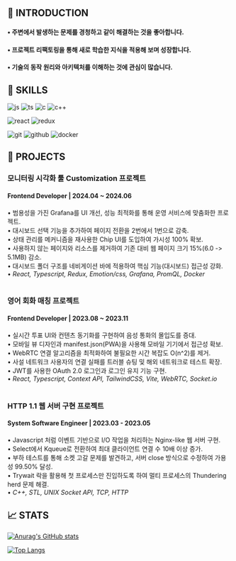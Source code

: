 <h2>
🧓 INTRODUCTION
</h2>
<h4>
• 주변에서 발생하는 문제를 경청하고 같이 해결하는 것을 좋아합니다.
</h4>
<h4>
• 프로젝트 리팩토링을 통해 새로 학습한 지식을 적용해 보며 성장합니다.
</h4>
<h4>
• 기술의 동작 원리와 아키텍처를 이해하는 것에 관심이 많습니다.
</h4>

<h2>
🚀 SKILLS
</h2>

<div>

![js](https://img.shields.io/badge/JavaScript-F7DF1E?style=for-the-badge&logo=JavaScript&logoColor=white)
![ts](https://img.shields.io/badge/TypeScript-3178C6?style=for-the-badge&logo=TypeScript&logoColor=white)
![c](https://img.shields.io/badge/C-A8B9CC?style=for-the-badge&logo=c&logoColor=white)
![c++](https://img.shields.io/badge/C++-00599C?style=for-the-badge&logo=cplusplus&logoColor=white)

</div>
<div>

![react](https://img.shields.io/badge/React-20232A?style=for-the-badge&logo=react&logoColor=61DAFB)
![redux](https://img.shields.io/badge/Redux-764ABC?style=for-the-badge&logo=redux&logoColor=white)

</div>
<div>

![git](https://img.shields.io/badge/git-F05032?style=for-the-badge&logo=git&logoColor=white)
![github](https://img.shields.io/badge/github-181717?style=for-the-badge&logo=github&logoColor=white)
![docker](https://img.shields.io/badge/docker-2496ED?style=for-the-badge&logo=docker&logoColor=white)

</div>

<h2>
  📂 PROJECTS
</h2>


<h3>
모니터링 시각화 툴 Customization 프로젝트
</h3>

<h4>Frontend Developer | 2024.04 ~ 2024.06</h4>

<div>
<div>• 범용성을 가진 Grafana를 UI 개선, 성능 최적화를 통해 운영 서비스에 맞춤화한 프로젝트.
</div>
<div>• 대시보드 선택 기능을 추가하여 페이지 전환을 2번에서 1번으로 감축.
</div>
<div>• 상태 관리를 메커니즘을 재사용한 Chip UI를 도입하여 가시성 100% 확보.
</div>
<div>• 사용하지 않는 페이지와 리소스를 제거하여 기존 대비 웹 페이지 크기 15%(6.0 -> 5.1MB) 감소.
</div>
<div>• 대시보드 폴더 구조를 네비게이션 바에 적용하여 핵심 기능(대시보드) 접근성 강화.
</div>
<div>• <i>React, Typescript, Redux, Emotion/css, Grafana, PromQL, Docker</i>
</div>
<div>


<br/>

<h3>
영어 회화 매칭 프로젝트
</h3>

<h4>Frontend Developer | 2023.08 ~ 2023.11</h4>

<div>
<div>• 실시간 투표 UI와 컨텐츠 동기화를 구현하여 음성 통화의 몰입도를 증대.
</div>
<div>• 모바일 뷰 디자인과 manifest.json(PWA)을 사용해 모바일 기기에서 접근성 확보.
</div>
<div>• WebRTC 연결 알고리즘을 최적화하여 불필요한 시간 복잡도 O(n^2)를 제거.
</div>
<div>• 사설 네트워크 사용자의 연결 실패를 트러블 슈팅 및 해외 네트워크로 테스트 확장.
</div>
<div>• JWT를 사용한 OAuth 2.0 로그인과 로그인 유지 기능 구현.
</div>
  <div>• <i>React, Typescript, Context API, TailwindCSS, Vite, WebRTC, Socket.io</i>
</div>
<div>


<br/>
<h3>
HTTP 1.1 웹 서버 구현 프로젝트
</h3>

<h4>System Software Engineer | 2023.03 - 2023.05</h4>

<div>
<div>• Javascript 처럼 이벤트 기반으로 I/O 작업을 처리하는 Nginx-like 웹 서버 구현.
</div>
<div>• Select에서 Kqueue로 전환하여 최대 클라이언트 연결 수 10배 이상 증가.
</div>
<div>• 부하 테스트를 통해 소켓 고갈 문제를 발견하고, 서버 close 방식으로 수정하여 가용성 99.50% 달성.
</div>
<div>• Trywait 락을 활용해 첫 프로세스만 진입하도록 하여 멀티 프로세스의 Thundering herd 문제 해결.
</div>
  </div>
  <div>• <i>C++, STL, UNIX Socket API, TCP, HTTP</i>
</div>

<h2>
📈 STATS
</h2>

[![Anurag's GitHub stats](https://github-readme-stats.vercel.app/api?username=luckylooky2)](https://github.com/anuraghazra/github-readme-stats)

[![Top Langs](https://github-readme-stats.vercel.app/api/top-langs/?username=luckylooky2)](https://github.com/anuraghazra/github-readme-stats)

